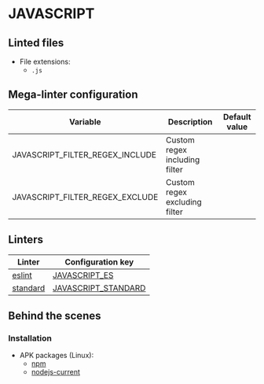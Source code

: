 <!-- markdownlint-disable MD003 MD020 MD033 MD041 -->
<!-- Generated by .automation/build.py, please do not update manually -->
# JAVASCRIPT

## Linted files

- File extensions:
  - `.js`

## Mega-linter configuration

| Variable | Description | Default value |
| ----------------- | -------------- | -------------- |
| JAVASCRIPT_FILTER_REGEX_INCLUDE | Custom regex including filter |  |
| JAVASCRIPT_FILTER_REGEX_EXCLUDE | Custom regex excluding filter |  |

## Linters

| Linter | Configuration key |
| ------ | ----------------- |
| [eslint](https://github.com/nvuillam/mega-linter/tree/master/docs/descriptors/javascript_eslint.md#readme) | [JAVASCRIPT_ES](https://github.com/nvuillam/mega-linter/tree/master/docs/descriptors/javascript_eslint.md#readme) |
| [standard](https://github.com/nvuillam/mega-linter/tree/master/docs/descriptors/javascript_standard.md#readme) | [JAVASCRIPT_STANDARD](https://github.com/nvuillam/mega-linter/tree/master/docs/descriptors/javascript_standard.md#readme) |

## Behind the scenes

### Installation

- APK packages (Linux):
  - [npm](https://pkgs.alpinelinux.org/packages?branch=edge&name=npm)
  - [nodejs-current](https://pkgs.alpinelinux.org/packages?branch=edge&name=nodejs-current)
